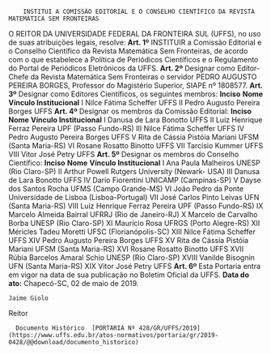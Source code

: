        INSTITUI A COMISSÃO EDITORIAL E O CONSELHO CIENTÍFICO DA REVISTA MATEMÁTICA SEM FRONTEIRAS  

 O REITOR DA UNIVERSIDADE FEDERAL DA FRONTEIRA SUL (UFFS), no uso de suas atribuições legais, resolve:   **Art. 1º**  INSTITUIR a Comissão Editorial e o Conselho Científico da Revista Matemática Sem Fronteiras, de acordo com o que estabelece a Política de Periódicos Científicos e o Regulamento do Portal de Periódicos Eletrônicos da UFFS.   **Art. 2º**  Designar como Editor-Chefe da Revista Matemática Sem Fronteiras o servidor PEDRO AUGUSTO PEREIRA BORGES, Professor do Magistério Superior, SIAPE nº 1808577.   **Art. 3º**  Designar como Editores Científicos, os seguintes membros:     **Inciso**   **Nome**   **Vínculo Institucional**     I   Nilce Fátima Scheffer   UFFS     II   Pedro Augusto Pereira Borges   UFFS       **Art. 4º**  Designar os membros da Comissão Editorial:     **Inciso**   **Nome**   **Vínculo Institucional**     I   Danusa de Lara Bonotto   UFFS     II   Luiz Henrique Ferraz Pereira   UPF (Passo Fundo-RS)     III   Nilce Fátima Scheffer   UFFS     IV   Pedro Augusto Pereira Borges   UFFS     V   Rita de Cássia Pistóia Mariani   UFSM (Santa Maria-RS)     VI   Rosane Rosatto Binotto   UFFS     VII   Tarcísio Kummer   UFFS     VIII   Vitor José Petry   UFFS       **Art. 5º**  Designar os membros do Conselho Científico:     **Inciso**   **Nome**   **Vínculo Institucional**     I   Ana Paula Malheiros   UNESP (Rio Claro-SP)     II   Arthur Powell   Rutgers University (Newark- USA)     III   Danusa de Lara Bonotto   UFFS     IV   Dario Fiorentini   UNICAMP (Campinas-SP)     V   Dayse dos Santos Rocha   UFMS (Campo Grande-MS)     VI   João Pedro da Ponte   Universidade de Lisboa (Lisboa-Portugal)     VII   José Carlos Pinto Leivas   UFN (Santa Maria-RS)     VIII   Luiz Henrique Ferraz Pereira   UPF (Passo Fundo-RS)     IX   Marcelo Almeida Bairral   UFRRJ (Rio de Janeiro-RJ)     X   Marcelo de Carvalho Borba   UNESP (Rio Claro-SP)     XI   Maurício Rosa   UFRGS (Porto Alegre-RS)     XII   Méricles Tadeu Moretti   UFSC (Florianópolis-SC)     XIII   Nilce Fátima Scheffer   UFFS     XIV   Pedro Augusto Pereira Borges   UFFS     XV   Rita de Cássia Pistóia Mariani   UFSM (Santa Maria-RS)     XVI   Rosane Rosatto Binotto   UFFS     XVII   Rúbia Barcelos Amaral Schio   UNESP (Rio Claro-SP)     XVIII   Vanilde Bisognin   UFN (Santa Maria-RS)     XIX   Vitor José Petry   UFFS       **Art. 6º**  Esta Portaria entra em vigor na data de sua publicação no Boletim Oficial da UFFS.      **Data do ato:** Chapecó-SC, 02 de maio de 2019.   
 

    Jaime Giolo   
 Reitor 

      Documento Histórico  [PORTARIA Nº 428/GR/UFFS/2019](https://www.uffs.edu.br/atos-normativos/portaria/gr/2019-0428/@@download/documento_historico)     
      